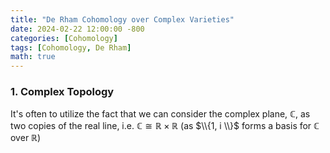 ```yaml
---
title: "De Rham Cohomology over Complex Varieties"
date: 2024-02-22 12:00:00 -800
categories: [Cohomology]
tags: [Cohomology, De Rham]
math: true
---
```


### 1.  Complex Topology

It's often to utilize the fact that we can consider the complex plane, $\mathbb C$, as two copies of the real line, i.e. $\mathbb C \cong \mathbb R \times \mathbb R$ (as $\\{1, i \\}$ forms a basis for $\mathbb C$ over $\mathbb R$)